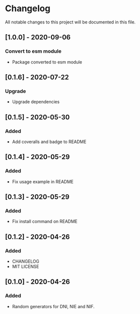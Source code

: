 # Changelog
All notable changes to this project will be documented in this file.

## [1.0.0] - 2020-09-06
### Convert to esm module
* Package converted to esm module

## [0.1.6] - 2020-07-22
### Upgrade
* Upgrade dependencies

## [0.1.5] - 2020-05-30
### Added
* Add coveralls and badge to README

## [0.1.4] - 2020-05-29
### Added
* Fix usage example in README

## [0.1.3] - 2020-05-29
### Added
* Fix install command on README

## [0.1.2] - 2020-04-26
### Added
* CHANGELOG
* MIT LICENSE

## [0.1.0] - 2020-04-26
### Added
* Random generators for DNI, NIE and NIF.